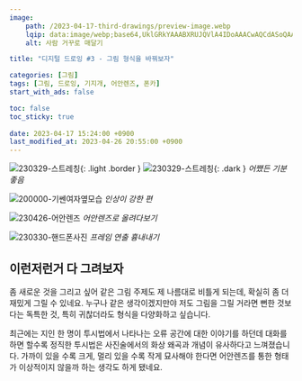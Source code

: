 ```yaml
---
image:
    path: /2023-04-17-third-drawings/preview-image.webp
    lqip: data:image/webp;base64,UklGRkYAAABXRUJQVlA4IDoAAACwAQCdASoQAAgAAgA0JaQAAtz+deMAAP7+fCmBZZn3+/ZORq9T+vedgOywrM/PuK61PMAYYBLZKgAA
    alt: 사람 거꾸로 매달기

title: "디지털 드로잉 #3 - 그림 형식을 바꿔보자"

categories: [그림]
tags: [그림, 드로잉, 기지개, 어안렌즈, 폰카]
start_with_ads: false

toc: false
toc_sticky: true
 
date: 2023-04-17 15:24:00 +0900
last_modified_at: 2023-04-26 20:55:00 +0900
---
```


![230329-스트레칭](/drawing/230329-스트레칭.webp){: .light .border }
![230329-스트레칭](/drawing/230329-스트레칭.webp){: .dark }
_어쨌든 기분 좋음_

![200000-기쎈여자옆모습](/drawing/200000-기쎈여자옆모습.webp)
_인상이 강한 편_

![230426-어안렌즈](/drawing/230426-어안렌즈.webp)
_어안렌즈로 올려다보기_

![230330-핸드폰사진](/drawing/230330-핸드폰사진.webp)
_프레임 연출 흉내내기_

## **이런저런거 다 그려보자**

좀 새로운 것을 그리고 싶어 같은 그림 주제도 제 나름대로 비틀게 되는데, 확실히 좀 더 재밌게 그릴 수 있네요. 누구나 같은 생각이겠지만야 저도 그림을 그릴 거라면 뻔한 것보다는 독특한 것, 특히 귀찮더라도 형식을 다양화하고 싶습니다.

최근에는 지인 한 명이 투시법에서 나타나는 오류 공간에 대한 이야기를 하던데 대화를 하면 할수록 정직한 투시법은 사진술에서의 화상 왜곡과 개념이 유사하다고 느껴졌습니다. 가까이 있을 수록 크게, 멀리 있을 수록 작게 묘사해야 한다면 어안렌즈를 통한 형태가 이상적이지 않을까 하는 생각도 하게 됐네요.